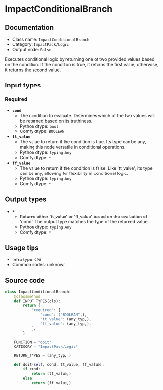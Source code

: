 # ImpactConditionalBranch
## Documentation
- Class name: `ImpactConditionalBranch`
- Category: `ImpactPack/Logic`
- Output node: `False`

Executes conditional logic by returning one of two provided values based on the condition. If the condition is true, it returns the first value; otherwise, it returns the second value.
## Input types
### Required
- **`cond`**
    - The condition to evaluate. Determines which of the two values will be returned based on its truthiness.
    - Python dtype: `bool`
    - Comfy dtype: `BOOLEAN`
- **`tt_value`**
    - The value to return if the condition is true. Its type can be any, making this node versatile in conditional operations.
    - Python dtype: `typing.Any`
    - Comfy dtype: `*`
- **`ff_value`**
    - The value to return if the condition is false. Like 'tt_value', its type can be any, allowing for flexibility in conditional logic.
    - Python dtype: `typing.Any`
    - Comfy dtype: `*`
## Output types
- **`*`**
    - Returns either 'tt_value' or 'ff_value' based on the evaluation of 'cond'. The output type matches the type of the returned value.
    - Python dtype: `typing.Any`
    - Comfy dtype: `*`
## Usage tips
- Infra type: `CPU`
- Common nodes: unknown


## Source code
```python
class ImpactConditionalBranch:
    @classmethod
    def INPUT_TYPES(cls):
        return {
            "required": {
                "cond": ("BOOLEAN",),
                "tt_value": (any_typ,),
                "ff_value": (any_typ,),
            },
        }

    FUNCTION = "doit"
    CATEGORY = "ImpactPack/Logic"

    RETURN_TYPES = (any_typ, )

    def doit(self, cond, tt_value, ff_value):
        if cond:
            return (tt_value,)
        else:
            return (ff_value,)

```
